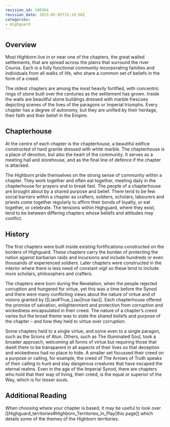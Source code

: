 ```yaml
---
revision_id: 100364
revision_date: 2023-05-05T15:19:50Z
categories:
- Highguard
---
```



## Overview
Most Highborn live in or near one of the chapters, the great walled settlements, that are spread across the plains that surround the river Couros. Each is a fully functional community incorporating families and individuals from all walks of life, who share a common set of beliefs in the form of a creed. 

The oldest chapters are among the most heavily fortified, with concentric rings of stone built over the centuries as the settlement has grown. Inside the walls are beautiful stone buildings dressed with marble frescoes depicting scenes of the lives of the paragons or Imperial triumphs. Every chapter has a degree of autonomy, but they are unified by their heritage, their faith and their belief in the Empire.

## Chapterhouse
At the centre of each chapter is the chapterhouse, a beautiful edifice constructed of hard granite dressed with white marble. The chapterhouse is a place of devotion, but also the heart of the community. It serves as a meeting hall and storehouse, and as the final line of defence if the chapter is attacked. 

The Highborn pride themselves on the strong sense of community within a chapter. They work together and often eat together, meeting daily in the chapterhouse for prayers and to break fast. The people of a chapterhouse are brought about by a shared purpose and belief. There tend to be few social barriers within a chapter as crafters, soldiers, scholars, labourers and priests come together regularly to affirm their bonds of loyalty, or eat together, or celebrate. The tensions within Highguard, where they exist, tend to be between differing chapters whose beliefs and attitudes may conflict.

## History

The first chapters were built inside existing fortifications constructed on the borders of Highguard. These chapters carry the burden of protecting the nation against barbarian raids and incursions and include hundreds or even thousands of experienced soldiers. Later chapters were constructed in the interior where there is less need of constant vigil so these tend to include more scholars, philosophers and crafters.

The chapters were born during the Revelation, when the people rejected corruption and hungered for virtue, yet this was a time before the Synod and there were many conflicting views about the nature of virtue and of visions granted by [[Liao#True_Liao|true liao]]. Each chapterhouse offered the promise of salvation, enlightenment and protection from corruption and wickedness encapsulated in their creed. The nature of a chapter’s creed varies but the broad theme was to state the shared beliefs and purpose of the chapter – and how they held to virtue over corruption.

Some chapters held to a single virtue, and some even to a single paragon, such as the Scions of Atun. Others, such as The Illuminated Soul, took a broader approach, welcoming all forms of virtue but requiring those that dwelt there to be transparent in all aspects of their lives so that deception and wickedness had no place to hide. A smaller set focussed their creed on a purpose or calling, for example, the creed of The Arrows of Truth speaks of their calling to hunt and slay dangerous creatures that have escaped the eternal realms. Even in the age of the Imperial Synod, there are chapters who hold that their way of living, their creed, is the equal or superior of the Way, which is for lesser souls. 

## Additional Reading
When choosing where your chapter is based, it may be useful to look over [[Highguard_territories#Highborn_Territories_in_Play|this page]] which details some of the themes of the Highborn territories.

